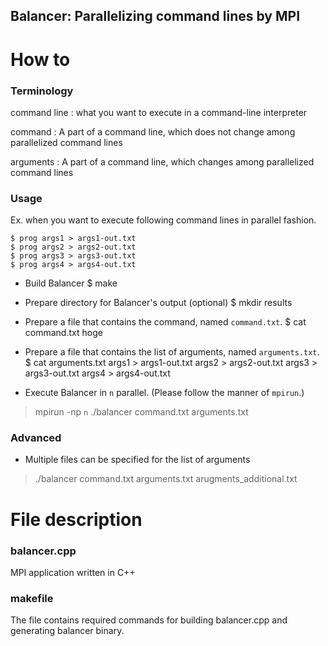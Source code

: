 Balancer: Parallelizing command lines by MPI
--------------------------------------------

How to
======

### Terminology

command line
: what you want to execute in a command-line interpreter

command
: A part of a command line, which does not change among parallelized
command lines

arguments
: A part of a command line, which changes among parallelized command
lines

### Usage

Ex. when you want to execute following command lines in parallel fashion.
```
$ prog args1 > args1-out.txt
$ prog args2 > args2-out.txt
$ prog args3 > args3-out.txt
$ prog args4 > args4-out.txt
```

- Build Balancer
$ make

- Prepare directory for Balancer's output (optional)
$ mkdir results

- Prepare a file that contains the command, named ``command.txt``.
$ cat command.txt
hoge

- Prepare a file that contains the list of arguments, named ``arguments.txt``.
$ cat arguments.txt
args1 > args1-out.txt
args2 > args2-out.txt
args3 > args3-out.txt
args4 > args4-out.txt

- Execute Balancer in ``n`` parallel. (Please follow the manner of ``mpirun``.)
> mpirun -np ``n`` ./balancer command.txt arguments.txt

### Advanced

- Multiple files can be specified for the list of arguments
> ./balancer command.txt arguments.txt arugments_additional.txt

File description
================

### balancer.cpp

MPI application written in C++

### makefile

The file contains required commands for building balancer.cpp and
generating balancer binary.
